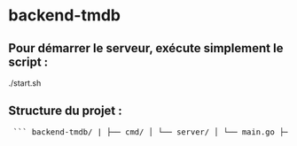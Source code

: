 ﻿# backend-tmdb

## Pour démarrer le serveur, exécute simplement le script :

./start.sh

## Structure du projet :

<pre> ``` backend-tmdb/ | ├── cmd/ │ └── server/ │ └── main.go ├── internal/ │ └── handlers/ │ ├── ConfigurationTMDB.go │ ├── Genre.go │ ├── Movie.go │ ├── RecommendationFilms.go │ ├── RecommendationTvShows.go │ ├── TvShow.go │ └── utils.go ├── .env ├── go.mod ├── go.sum ├── README.md ``` </pre>
